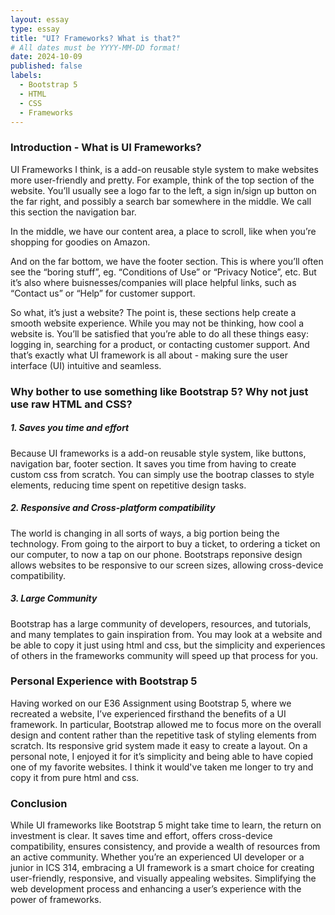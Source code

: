 ```yaml
---
layout: essay
type: essay
title: "UI? Frameworks? What is that?"
# All dates must be YYYY-MM-DD format!
date: 2024-10-09
published: false
labels:
  - Bootstrap 5
  - HTML
  - CSS
  - Frameworks
---
```



### Introduction - What is UI Frameworks?

UI Frameworks I think, is a add-on reusable style system to make websites more user-friendly and pretty. For example, think of the top section of the website. You’ll usually see  a logo far to the left, a sign in/sign up button on the far right, and possibly a search bar somewhere in the middle. We call this section the navigation bar. 

In the middle, we have our content area, a place to scroll, like when you’re shopping for goodies on Amazon. 

And on the far bottom, we have the footer section. This is where you’ll often see  the “boring stuff”, eg. “Conditions of Use” or “Privacy Notice”, etc. But it’s also where buisnesses/companies will place helpful links, such as “Contact us” or “Help” for customer support.

So what, it’s just a website?
The point is, these sections help create a smooth website experience. While you may not be thinking, how cool a website is. You’ll be satisfied that you’re able to do all these things easy: logging in, searching for a product, or contacting customer support. And that’s exactly what UI framework is all about - making sure the user interface (UI) intuitive and seamless.

### Why bother to use something like Bootstrap 5? Why not just use raw HTML and CSS?

##### 1. Saves you time and effort

Because UI frameworks is a add-on reusable style system, like buttons, navigation bar, footer section. It saves you time from having to create custom css from scratch. You can simply use the bootrap classes to style elements, reducing time spent on repetitive design tasks.

##### 2. Responsive and Cross-platform compatibility

The world is changing in all sorts of ways, a big portion being the technology. From going to the airport to buy a ticket, to ordering a ticket on our computer, to now a tap on our phone. Bootstraps reponsive design allows websites to be responsive to our screen sizes, allowing cross-device compatibility.

##### 3. Large Community

Bootstrap has a large community of developers, resources, and tutorials, and many templates to gain inspiration from. You may look at a website and be able to copy it just using html and css, but the simplicity and experiences of others in the frameworks community will speed up that process for you.

### Personal Experience with Bootstrap 5
Having worked on our E36 Assignment using Bootstrap 5, where we recreated a website, I’ve experienced firsthand the benefits of a UI framework. In particular, Bootstrap allowed me to focus more on the overall design and content rather than the repetitive task of styling elements from scratch. Its responsive grid system made it easy to create a layout. On a personal note, I enjoyed it for it’s simplicity and being able to have copied one of my favorite websites. I think it would've taken me longer to try and copy it from pure html and css.

### Conclusion

While UI frameworks like Bootstrap 5 might take time to learn, the return on investment is clear. It saves time and effort, offers cross-device compatibility, ensures consistency, and provide a wealth of resources from an active community. Whether you’re an experienced UI developer or a junior in ICS 314, embracing a UI framework is a smart choice for creating user-friendly, responsive, and visually appealing websites. Simplifying the web development process and enhancing a user’s experience with the power of frameworks.
